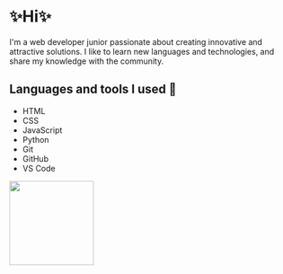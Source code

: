 <h1>✨️Hi✨️</h1>
<p> I'm a web developer junior passionate about creating innovative and attractive solutions. I like to learn new languages ​​and technologies, and share my knowledge with the community.
</p>

<h2> Languages ​​and tools I used 🚀</h2>
<ul>
  <li>HTML</li>
  <li>CSS</li>
  <li>JavaScript</li>
  <li>Python</li>
  <li>Git</li>
  <li>GitHub</li>
  <li>VS Code</li>
</ul>
<img height = "150em" src = "https://github-readme-stats.vercel.app/api/top-langs/?username=celeste-ramirezl&layout=compact&langs_count=16&theme=radical" />


<!---
celeste-ramirezl/celeste-ramirezl is a ✨ special ✨ repository because its `README.md` (this file) appears on your GitHub profile.
You can click the Preview link to take a look at your changes.
--->
